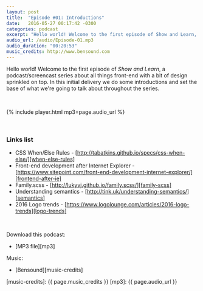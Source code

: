 ```yaml
---
layout: post
title:  "Episode #01: Introductions"
date:   2016-05-27 00:17:42 -0300
categories: podcast
excerpt: "Hello world! Welcome to the first episode of Show and Learn, a podcast/screencast series about all things front-end with a bit of design sprinkled on top. In this initial delivery we do some introductions and set the base of what we're going to talk about throughout the series."
audio_url: /audio/Episode-01.mp3
audio_duration: "00:20:53"
music_credits: http://www.bensound.com
---
```

Hello world! Welcome to the first episode of _Show and Learn_, a podcast/screencast series about all things front-end with a bit of design sprinkled on top. In this initial delivery we do some introductions and set the base of what we're going to talk about throughout the series.

&nbsp;

{% include player.html mp3=page.audio_url %}

&nbsp;

### Links list
* CSS When/Else Rules - [http://tabatkins.github.io/specs/css-when-else/][when-else-rules]
* Front-end development after Internet Explorer - [https://www.sitepoint.com/front-end-development-internet-explorer/][frontend-after-ie]
* Family.scss - [http://lukyvj.github.io/family.scss/][family-scss]
* Understanding semantics - [http://tink.uk/understanding-semantics/][semantics]
* 2016 Logo trends - [https://www.logolounge.com/articles/2016-logo-trends][logo-trends]

&nbsp;

Download this podcast:

* [MP3 file][mp3]

Music:

* [Bensound][music-credits]

[when-else-rules]: http://tabatkins.github.io/specs/css-when-else/
[frontend-after-ie]: https://www.sitepoint.com/front-end-development-internet-explorer/
[family-scss]: http://lukyvj.github.io/family.scss/
[semantics]: http://tink.uk/understanding-semantics/
[logo-trends]: https://www.logolounge.com/articles/2016-logo-trends
[music-credits]: {{ page.music_credits }}
[mp3]: {{ page.audio_url }}
